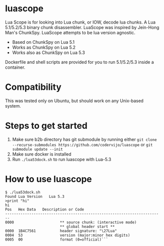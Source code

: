 # luascope

Lua Scope is for looking into Lua chunk, or IOW, decode lua chunks.
A Lua 5.1/5.2/5.3 binary chunk disassembler.
LuaScope was inspired by Jein-Hong Man's ChunkSpy.
LuaScope attempts to be lua version agnostic.

- Based on ChunkSpy on Lua 5.1
- Works as ChunkSpy on Lua 5.2
- Works also as ChunkSpy on Lua 5.3


Dockerfile and shell scripts are provided for you to run 5.1/5.2/5.3 inside a container.

# Compatibility

This was tested only on Ubuntu, but should work on any Unix-based system.

# Steps to get started

1. Make sure b2b directory has git submodule by running
  either ```git clone --recurse-submodules https://github.com/codervijo/luascope```
  or     ```git submodule update --init```
2. Make sure docker is installed
3. Run ```./lua53dock.sh``` to run luascope with Lua-5.3

# How to use luascope
```
$ ./lua53dock.sh 
Found Lua Version	Lua 5.3
>print "hi"
hi
Pos   Hex Data   Description or Code
------------------------------------------------------------------------
0000                     ** source chunk: (interactive mode)
                         ** global header start **
0000  1B4C7561           header signature: "\27Lua"
0004  53                 version (major:minor hex digits)
0005  00                 format (0=official)```
